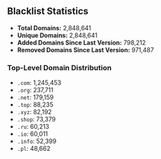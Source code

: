 ## Blacklist Statistics

- **Total Domains:** 2,848,641
- **Unique Domains:** 2,848,641
- **Added Domains Since Last Version:** 798,212
- **Removed Domains Since Last Version:** 971,487

### Top-Level Domain Distribution

-  `.com`: 1,245,453
-  `.org`: 237,711
-  `.net`: 179,159
-  `.top`: 88,235
-  `.xyz`: 82,192
-  `.shop`: 73,379
-  `.ru`: 60,213
-  `.io`: 60,011
-  `.info`: 52,399
-  `.pl`: 48,662
